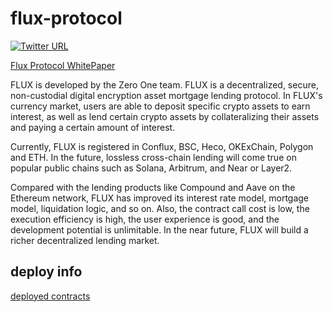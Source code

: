 

# flux-protocol

[![Twitter URL](https://img.shields.io/twitter/follow/zero1_flux?style=social)](https://twitter.com/zero1_flux)

[Flux Protocol WhitePaper](https://fluxdoc.01.finance/english/flux-whitepaper)

FLUX is developed by the Zero One team. FLUX is a decentralized, secure, non-custodial digital encryption asset mortgage lending protocol. In FLUX's currency market, users are able to deposit specific crypto assets to earn interest, as well as lend certain crypto assets by collateralizing their assets and paying a certain amount of interest.

Currently, FLUX is registered in Conflux, BSC, Heco, OKExChain, Polygon and ETH. In the future, lossless cross-chain lending will come true on popular public chains such as Solana, Arbitrum, and Near or Layer2.

Compared with the lending products like Compound and Aave on the Ethereum network, FLUX has improved its interest rate model, mortgage model, liquidation logic, and so on. Also, the contract call cost is low, the execution efficiency is high, the user experience is good, and the development potential is unlimitable. In the near future, FLUX will build a richer decentralized lending market.

## deploy info

[deployed contracts](./publish/deployed/README.md)